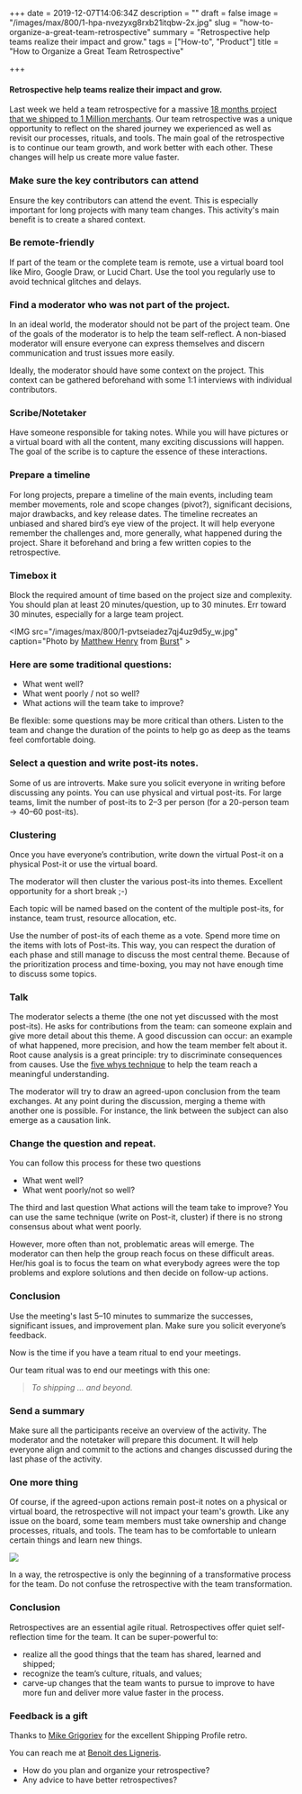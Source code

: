 +++
date = 2019-12-07T14:06:34Z
description = ""
draft = false
image = "/images/max/800/1-hpa-nvezyxg8rxb21itqbw-2x.jpg"
slug = "how-to-organize-a-great-team-retrospective"
summary = "Retrospective help teams realize their impact and grow."
tags = ["How-to", "Product"]
title = "How to Organize a Great Team Retrospective"

+++


#### Retrospective help teams realize their impact and grow.

Last week we held a team retrospective for a massive [18 months project that we shipped to 1 Million merchants](https://help.shopify.com/en/manual/shipping/setting-up-and-managing-your-shipping/shipping-profiles). Our team retrospective was a unique opportunity to reflect on the shared journey we experienced as well as revisit our processes, rituals, and tools. The main goal of the retrospective is to continue our team growth, and work better with each other. These changes will help us create more value faster.

### Make sure the key contributors can attend

Ensure the key contributors can attend the event. This is especially important for long projects with many team changes. This activity's main benefit is to create a shared context.

### Be remote-friendly

If part of the team or the complete team is remote, use a virtual board tool like Miro, Google Draw, or Lucid Chart. Use the tool you regularly use to avoid technical glitches and delays.

### Find a moderator who was not part of the project.

In an ideal world, the moderator should not be part of the project team. One of the goals of the moderator is to help the team self-reflect. A non-biased moderator will ensure everyone can express themselves and discern communication and trust issues more easily.

Ideally, the moderator should have some context on the project. This context can be gathered beforehand with some 1:1 interviews with individual contributors.

### Scribe/Notetaker

Have someone responsible for taking notes. While you will have pictures or a virtual board with all the content, many exciting discussions will happen. The goal of the scribe is to capture the essence of these interactions.

### Prepare a timeline

For long projects, prepare a timeline of the main events, including team member movements, role and scope changes (pivot?), significant decisions, major drawbacks, and key release dates. The timeline recreates an unbiased and shared bird’s eye view of the project. It will help everyone remember the challenges and, more generally, what happened during the project. Share it beforehand and bring a few written copies to the retrospective.

### Timebox it

Block the required amount of time based on the project size and complexity. You should plan at least 20 minutes/question, up to 30 minutes. Err toward 30 minutes, especially for a large team project.

<IMG src="/images/max/800/1-pvtseiadez7qj4uz9d5y_w.jpg" caption="Photo by <a href="https://burst.shopify.com/@matthew_henry?utm_campaign=photo_credit&amp;utm_content=Browse+Free+HD+Images+of+Team+Meeting+Full+Of+Happy+Young+Adults&amp;utm_medium=referral&amp;utm_source=credit" data-href="https://burst.shopify.com/@matthew_henry?utm_campaign=photo_credit&amp;utm_content=Browse+Free+HD+Images+of+Team+Meeting+Full+Of+Happy+Young+Adults&amp;utm_medium=referral&amp;utm_source=credit" class="markup--anchor markup--figure-anchor" rel="noopener" target="_blank">Matthew Henry</a> from&nbsp;<a href="https://burst.shopify.com/college?utm_campaign=photo_credit&amp;utm_content=Browse+Free+HD+Images+of+Team+Meeting+Full+Of+Happy+Young+Adults&amp;utm_medium=referral&amp;utm_source=credit" data-href="https://burst.shopify.com/college?utm_campaign=photo_credit&amp;utm_content=Browse+Free+HD+Images+of+Team+Meeting+Full+Of+Happy+Young+Adults&amp;utm_medium=referral&amp;utm_source=credit" class="markup--anchor markup--figure-anchor" rel="noopener" target="_blank">Burst</a>" >

### Here are some traditional questions:

* What went well?
* What went poorly / not so well?
* What actions will the team take to improve?

Be flexible: some questions may be more critical than others. Listen to the team and change the duration of the points to help go as deep as the teams feel comfortable doing.

### Select a question and write post-its notes.

Some of us are introverts. Make sure you solicit everyone in writing before discussing any points. You can use physical and virtual post-its. For large teams, limit the number of post-its to 2–3 per person (for a 20-person team -> 40–60 post-its).

### Clustering

Once you have everyone’s contribution, write down the virtual Post-it on a physical Post-it or use the virtual board.

The moderator will then cluster the various post-its into themes. Excellent opportunity for a short break ;-)

Each topic will be named based on the content of the multiple post-its, for instance, team trust, resource allocation, etc.

Use the number of post-its of each theme as a vote. Spend more time on the items with lots of Post-its. This way, you can respect the duration of each phase and still manage to discuss the most central theme. Because of the prioritization process and time-boxing, you may not have enough time to discuss some topics.

### Talk

The moderator selects a theme (the one not yet discussed with the most post-its). He asks for contributions from the team: can someone explain and give more detail about this theme. A good discussion can occur: an example of what happened, more precision, and how the team member felt about it. Root cause analysis is a great principle: try to discriminate consequences from causes. Use the [five whys technique](https://en.wikipedia.org/wiki/5_Whys) to help the team reach a meaningful understanding.

The moderator will try to draw an agreed-upon conclusion from the team exchanges. At any point during the discussion, merging a theme with another one is possible. For instance, the link between the subject can also emerge as a causation link.

### Change the question and repeat.

You can follow this process for these two questions

* What went well?
* What went poorly/not so well?

The third and last question What actions will the team take to improve? You can use the same technique (write on Post-it, cluster) if there is no strong consensus about what went poorly.

However, more often than not, problematic areas will emerge. The moderator can then help the group reach focus on these difficult areas. Her/his goal is to focus the team on what everybody agrees were the top problems and explore solutions and then decide on follow-up actions.

### Conclusion

Use the meeting's last 5–10 minutes to summarize the successes, significant issues, and improvement plan. Make sure you solicit everyone’s feedback.

Now is the time if you have a team ritual to end your meetings.

Our team ritual was to end our meetings with this one:

> _To shipping … and beyond._

### Send a summary

Make sure all the participants receive an overview of the activity. The moderator and the notetaker will prepare this document. It will help everyone align and commit to the actions and changes discussed during the last phase of the activity.

### One more thing

Of course, if the agreed-upon actions remain post-it notes on a physical or virtual board, the retrospective will not impact your team's growth. Like any issue on the board, some team members must take ownership and change processes, rituals, and tools. The team has to be comfortable to unlearn certain things and learn new things.

<IMG src="/images/max/800/1-svomgzeh2vzpx9d_hi1waw-2x.jpg" caption="Retrospectives are the fuel for your team growth&nbsp;engine." >

In a way, the retrospective is only the beginning of a transformative process for the team. Do not confuse the retrospective with the team transformation.

### Conclusion

Retrospectives are an essential agile ritual. Retrospectives offer quiet self-reflection time for the team. It can be super-powerful to:

* realize all the good things that the team has shared, learned and shipped;
* recognize the team’s culture, rituals, and values;
* carve-up changes that the team wants to pursue to improve to have more fun and deliver more value faster in the process.

### Feedback is a gift

Thanks to [Mike Grigoriev](https://medium.com/u/9e7d880f3366) for the excellent Shipping Profile retro.

You can reach me at [Benoit des Ligneris](mailto:ben@radicaloptimist.org ).

* How do you plan and organize your retrospective?
* Any advice to have better retrospectives?

